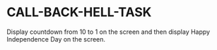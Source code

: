 # CALL-BACK-HELL-TASK

Display countdown from 10 to 1 on the screen and then display Happy Independence Day on the screen.
